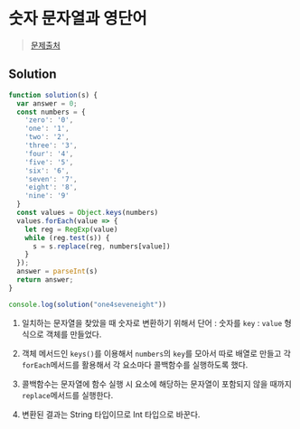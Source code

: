 # 숫자 문자열과 영단어

>[문제출처](https://programmers.co.kr/learn/courses/30/lessons/81301?language=javascript)

## Solution
```js
function solution(s) {
  var answer = 0;
  const numbers = {
    'zero': '0',
    'one': '1',
    'two': '2',
    'three': '3',
    'four': '4',
    'five': '5',
    'six': '6',
    'seven': '7',
    'eight': '8',
    'nine': '9'
  }
  const values = Object.keys(numbers)
  values.forEach(value => {
    let reg = RegExp(value)
    while (reg.test(s)) {
      s = s.replace(reg, numbers[value])
    }
  });
  answer = parseInt(s)
  return answer;
}

console.log(solution("one4seveneight"))
```
1. 일치하는 문자열을 찾았을 때 숫자로 변환하기 위해서 단어 : 숫자를 ``key`` : ``value`` 형식으로 객체를 만들었다.

2. 객체 메서드인 ``keys()``를 이용해서 ``numbers``의 ``key``를 모아서 따로 배열로 만들고 각 ``forEach``메서드를 활용해서 각 요소마다 콜백함수를 실행하도록 했다.

3. 콜백함수는 문자열에 함수 실행 시 요소에 해당하는 문자열이 포함되지 않을 때까지 ``replace``메서드를 실행한다.

3. 변환된 결과는 String 타입이므로 Int 타입으로 바꾼다.